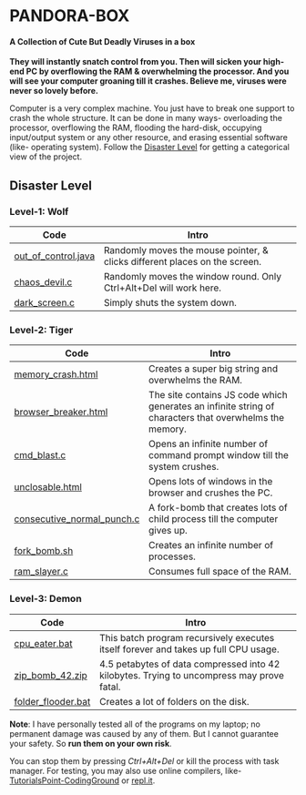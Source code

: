 # PANDORA-BOX
#### A Collection of Cute But Deadly Viruses in a box

**They will instantly snatch control from you. Then will sicken your high-end PC by overflowing the RAM & overwhelming the processor. And you will see your computer groaning till it crashes. Believe me, viruses were never so lovely before.**

Computer is a very complex machine. You just have to break one support to crash the whole structure. It can be done in many ways- overloading the processor, overflowing the RAM, flooding the hard-disk, occupying input/output system or any other resource, and erasing essential software (like- operating system). Follow the [Disaster Level](#disaster-level) for getting a categorical view of the project.

## Disaster Level

### Level-1: Wolf
Code | Intro
--- | --- 
[out_of_control.java](https://github.com/Sanix-Darker/PANDORA-BOX/out_of_control.java) | Randomly moves the mouse pointer, & clicks different places on the screen.
[chaos_devil.c](https://github.com/Sanix-Darker/PANDORA-BOX/chaos_devil.c) | Randomly moves the window round. Only Ctrl+Alt+Del will work here.
[dark_screen.c](https://github.com/Sanix-Darker/PANDORA-BOX/dark_screen.c) | Simply shuts the system down.

### Level-2: Tiger
Code | Intro
--- | --- 
[memory_crash.html](https://github.com/Sanix-Darker/PANDORA-BOX/memory_crash.html) | Creates a super big string and overwhelms the RAM.
[browser_breaker.html](https://github.com/Sanix-Darker/PANDORA-BOX/browser_breaker.html) | The site contains JS code which generates an infinite string of characters that overwhelms the memory. 
[cmd_blast.c](https://github.com/Sanix-Darker/PANDORA-BOX/cmd_blast.c) | Opens an infinite number of command prompt window till the system crushes.
[unclosable.html](https://github.com/Sanix-Darker/PANDORA-BOX/unclosable.html) | Opens lots of windows in the browser and crushes the PC.
[consecutive_normal_punch.c](https://github.com/Sanix-Darker/PANDORA-BOX/consecutive_normal_punch.c) | A fork-bomb that creates lots of child process till the computer gives up.
[fork_bomb.sh](https://github.com/Sanix-Darker/PANDORA-BOX/fork_bomb.sh) | Creates an infinite number of processes.
[ram_slayer.c](https://github.com/Sanix-Darker/PANDORA-BOX/ram_slayer.c) | Consumes full space of the RAM.

### Level-3: Demon
Code | Intro
--- | --- 
[cpu_eater.bat](https://github.com/Sanix-Darker/PANDORA-BOX/cpu_eater.bat) | This batch program recursively executes itself forever and takes up full CPU usage.
[zip_bomb_42.zip](https://github.com/Sanix-Darker/PANDORA-BOX/zip_bomb_42.zip) | 4.5 petabytes of data compressed into 42 kilobytes. Trying to uncompress may prove fatal.
[folder_flooder.bat](https://github.com/Sanix-Darker/PANDORA-BOX/folder_flooder.bat) | Creates a lot of folders on the disk.


**Note**: I have personally tested all of the programs on my laptop; no permanent damage was caused by any of them. But I cannot guarantee your safety. So **run them on your own risk**. 

You can stop them by pressing *Ctrl+Alt+Del* or kill the process with task manager. For testing, you may also use online compilers, like- [TutorialsPoint-CodingGround](https://www.tutorialspoint.com/codingground.htm) or [repl.it](https://repl.it/languages).
